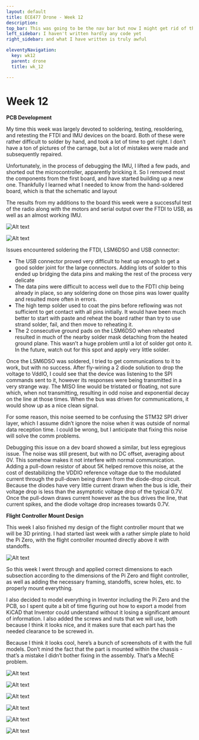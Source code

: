 ```yaml
---
layout: default
title: ECE477 Drone - Week 12
description:
top_bar: This was going to be the nav bar but now I might get rid of this lol.
left_sidebar: I haven't written hardly any code yet
right_sidebar: and what I have written is truly awful

eleventyNavigation:
  key: wk12
  parent: drone
  title: wk_12

---
```


# Week 12

**PCB Development**

My time this week was largely devoted to soldering, testing, resoldering, and retesting the FTDI and IMU devices on the board. Both of these were rather difficult to solder by hand, and took a lot of time to get right. I don’t have a ton of pictures of the carnage, but a lot of mistakes were made and subsequently repaired.

Unfortunately, in the process of debugging the IMU, I lifted a few pads, and shorted out the microcontroller, apparently bricking it. So I removed most the components from the first board, and have started building up a new one. Thankfully I learned what I needed to know from the hand-soldered board, which is that the schematic and layout 

The results from my additions to the board this week were a successful test of the radio along with the motors and serial output over the FTDI to USB, as well as an almost working IMU.

![Alt text](image.png "Fig. 12.1. FTDI soldered")

![Alt text](image-1.png "Fig. 12.2. LSM6DSO soldered (poorly in my opinion)")

Issues encountered soldering the FTDI, LSM6DSO and USB connector:
-	The USB connector proved very difficult to heat up enough to get a good solder joint for the large connectors. Adding lots of solder to this ended up bridging the data pins and making the rest of the process very delicate
-	The data pins were difficult to access well due to the FDTI chip being already in place, so any soldering done on those pins was lower quality and resulted more often in errors.
-	The high temp solder used to coat the pins before reflowing was not sufficient to get contact with all pins initially. It would have been much better to start with paste and reheat the board rather than try to use strand solder, fail, and then move to reheating it.
-	The 2 consecutive ground pads on the LSM6DSO when reheated resulted in much of the nearby solder mask detaching from the heated ground plane. This wasn’t a huge problem until a lot of solder got onto it. In the future, watch out for this spot and apply very little solder.

Once the LSM6DSO was soldered, I tried to get communications to it to work, but with no success. After fly-wiring a 2 diode solution to drop the voltage to VddIO, I could see that the device was listening to the SPI commands sent to it, however its responses were being transmitted in a very strange way. The MISO line would be tristated or floating, not sure which, when not transmitting, resulting in odd noise and exponential decay on the line at those times. When the bus was driven for communications, it would show up as a nice clean signal.

For some reason, this noise seemed to be confusing the STM32 SPI driver layer, which I assume didn’t ignore the noise when it was outside of normal data reception time. I could be wrong, but I anticipate that fixing this noise will solve the comm problems.

Debugging this issue on a dev board showed a similar, but less egregious issue. The noise was still present, but with no DC offset, averaging about 0V. This somehow makes it not interfere with normal communication. Adding a pull-down resistor of about 5K helped remove this noise, at the cost of destabilizing the VDDIO reference voltage due to the modulated current through the pull-down being drawn from the diode-drop circuit. Because the diodes have very little current drawn when the bus is idle, their voltage drop is less than the asymptotic voltage drop of the typical 0.7V. Once the pull-down draws current however as the bus drives the line, that current spikes, and the diode voltage drop increases towards 0.7V.

**Flight Controller Mount Design**

This week I also finished my design of the flight controller mount that we will be 3D printing. I had started last week with a rather simple plate to hold the Pi Zero, with the flight controller mounted directly above it with standoffs.

![Alt text](image-2.png "Fig. 12.3. A very lazy screen grab of the initial design.")

So this week I went through and applied correct dimensions to each subsection according to the dimensions of the Pi Zero and flight controller, as well as adding the necessary framing, standoffs, screw holes, etc. to properly mount everything.

I also decided to model everything in Inventor including the Pi Zero and the PCB, so I spent quite a bit of time figuring out how to export a model from KiCAD that Inventor could understand without it losing a significant amount of information. I also added the screws and nuts that we will use, both because I think it looks nice, and it makes sure that each part has the needed clearance to be screwed in. 

Because I think it looks cool, here’s a bunch of screenshots of it with the full models. Don’t mind the fact that the part is mounted within the chassis -  that’s a mistake I didn’t bother fixing in the assembly. That’s a MechE problem.

![Alt text](image-3.png " ")

![Alt text](image-4.png " ")

![Alt text](image-5.png " ")

![Alt text](image-6.png " ")

![Alt text](image-7.png " ")

![Alt text](image-8.png "Fig. (Alot).(too many) Da Chassisssss")